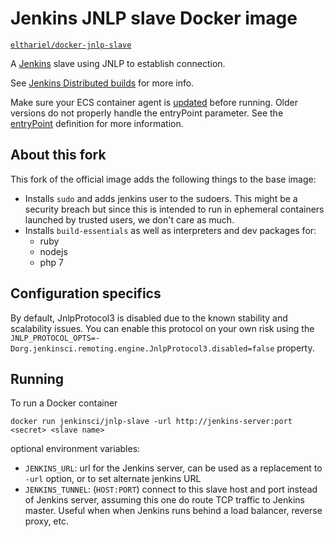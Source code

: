 # Jenkins JNLP slave Docker image

[`elthariel/docker-jnlp-slave`](https://hub.docker.com/r/elthariel/docker-jnlp-slave/)

A [Jenkins](https://jenkins-ci.org) slave using JNLP to establish connection.

See [Jenkins Distributed builds](https://wiki.jenkins-ci.org/display/JENKINS/Distributed+builds) for more info.

Make sure your ECS container agent is [updated](http://docs.aws.amazon.com/AmazonECS/latest/developerguide/ecs-agent-update.html) before running. Older versions do not properly handle the entryPoint parameter. See the [entryPoint](http://docs.aws.amazon.com/AmazonECS/latest/developerguide/task_definition_parameters.html#container_definitions) definition for more information.

## About this fork

This fork of the official image adds the following things to the base image:

 - Installs `sudo` and adds jenkins user to the sudoers. This might be
   a security breach but since this is intended to run in ephemeral containers
   launched by trusted users, we don't care as much.
 - Installs `build-essentials` as well as interpreters and dev packages for:
   - ruby
   - nodejs
   - php 7


## Configuration specifics

By default, JnlpProtocol3 is disabled due to the known stability and scalability issues.
You can enable this protocol on your own risk using the
<code>JNLP_PROTOCOL_OPTS=-Dorg.jenkinsci.remoting.engine.JnlpProtocol3.disabled=false</code> property.

## Running

To run a Docker container

    docker run jenkinsci/jnlp-slave -url http://jenkins-server:port <secret> <slave name>

optional environment variables:

* `JENKINS_URL`: url for the Jenkins server, can be used as a replacement to `-url` option, or to set alternate jenkins URL
* `JENKINS_TUNNEL`: (`HOST:PORT`) connect to this slave host and port instead of Jenkins server, assuming this one do route TCP traffic to Jenkins master. Useful when when Jenkins runs behind a load balancer, reverse proxy, etc.
